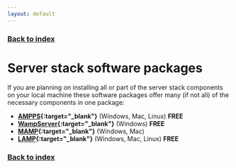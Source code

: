 ```yaml
---
layout: default
---
```


### [Back to index](./index.html)

# Server stack software packages

If you are planning on installing all or part of the server stack components on your local machine
these software packages offer many (if not all) of the necessary components in one package:

- **[AMPPS](https://ampps.com/){:target="_blank"}** (Windows, Mac, Linux) **FREE**
- **[WampServer](http://www.wampserver.com/en/){:target="_blank"}** (Windows) **FREE**
- **[MAMP](https://www.mamp.info/en/){:target="_blank"}** (Windows, Mac)
- **[LAMP](https://bitnami.com/stack/lamp){:target="_blank"}** (Windows, Mac, Linux) **FREE**

### [Back to index](./index.html)
